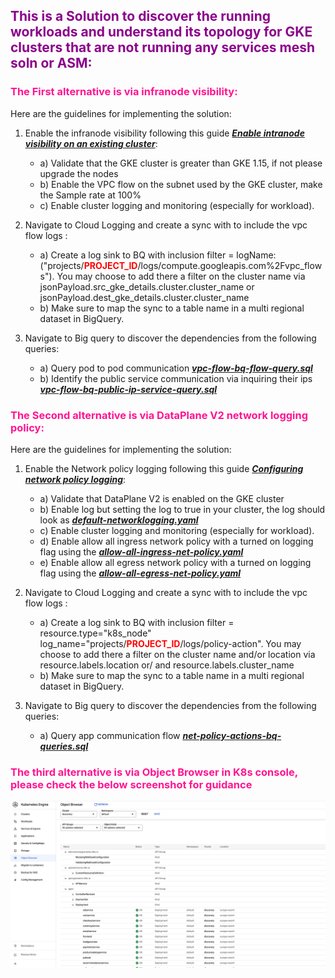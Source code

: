 ## <font color="#8b008b"> This is a Solution to discover the running workloads and understand its topology for GKE clusters that are not running any services mesh soln or ASM:
</font>

### <font color="#ff1493"> The First alternative is via infranode visibility: </font>

Here are the guidelines for implementing the solution:

1. Enable the infranode visibility following this guide  ***[Enable intranode visibility on an existing cluster](https://cloud.google.com/kubernetes-engine/docs/how-to/intranode-visibility#enable_intranode_visibility_on_an_existing_cluster)***:
    - a) Validate that the GKE cluster is greater than GKE 1.15, if not please upgrade the nodes
    - b) Enable the VPC flow on the subnet used by the GKE cluster, make the Sample rate at 100% 
    - c) Enable cluster logging and monitoring (especially for workload).

2. Navigate to Cloud Logging and create a sync with to include the vpc flow logs :
    - a) Create a log sink to BQ with inclusion filter = logName:("projects/<font color="red">**PROJECT_ID**</font>/logs/compute.googleapis.com%2Fvpc_flows"). You may choose to add there a filter on the cluster name via jsonPayload.src_gke_details.cluster.cluster_name or jsonPayload.dest_gke_details.cluster.cluster_name
    - b) Make sure to map the sync to a table name in a multi regional dataset in BigQuery.
   
3. Navigate to Big query to discover the dependencies from the following queries:
    - a) Query pod to pod communication ***[vpc-flow-bq-flow-query.sql](bq-resources/vpc-flow-bq-flow-query.sql)***
    - b) Identify the public service communication via inquiring their ips  ***[vpc-flow-bq-public-ip-service-query.sql](bq-resources/vpc-flow-bq-public-ip-service-query.sql)***

### <font color="#ff1493"> The Second alternative is via DataPlane V2 network logging policy: </font>

Here are the guidelines for implementing the solution:

1. Enable the Network policy logging following this guide  ***[Configuring network policy logging](https://cloud.google.com/kubernetes-engine/docs/how-to/network-policy-logging)***:
   - a) Validate that DataPlane V2 is enabled on the GKE cluster 
   - b) Enable log but setting the log to true in your cluster, the log should look as ***[default-networklogging.yaml](k8s-resources/default-networklogging.yaml)***
   - c) Enable cluster logging and monitoring (especially for workload).
   - d) Enable allow all ingress network policy with a turned on logging flag using the ***[allow-all-ingress-net-policy.yaml](k8s-resources/allow-all-ingress-net-policy.yaml)*** 
   - e) Enable allow all egress network policy with a turned on logging flag using the ***[allow-all-egress-net-policy.yaml](k8s-resources/allow-all-egress-net-policy.yaml)***

2. Navigate to Cloud Logging and create a sync with to include the vpc flow logs :
   - a) Create a log sink to BQ with inclusion filter = resource.type="k8s_node"
     log_name="projects/<font color="red">**PROJECT_ID**</font>/logs/policy-action". You may choose to add there a filter on the cluster name and/or location via resource.labels.location or/ and resource.labels.cluster_name
   - b) Make sure to map the sync to a table name in a multi regional dataset in BigQuery.

3. Navigate to Big query to discover the dependencies from the following queries:
   - a) Query app communication flow ***[net-policy-actions-bq-queries.sql](bq-resources/net-policy-actions-bq-queries.sql)***

### <font color="#ff1493"> The third alternative is via Object Browser in K8s console, please check the below screenshot for guidance </font>

![GKE Console Object Browser](GKE-Object-Browser.png)
